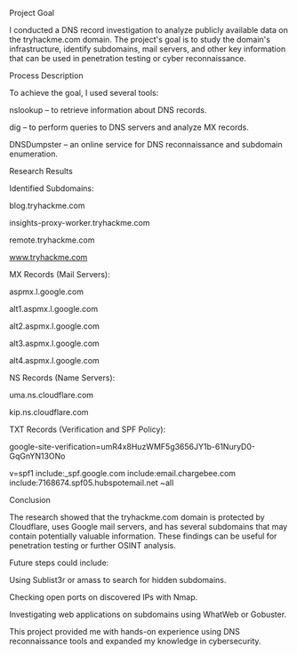 Project Goal

I conducted a DNS record investigation to analyze publicly available data on the tryhackme.com domain. The project's goal is to study the domain's infrastructure, identify subdomains, mail servers, and other key information that can be used in penetration testing or cyber reconnaissance.

Process Description

To achieve the goal, I used several tools:

nslookup – to retrieve information about DNS records.

dig – to perform queries to DNS servers and analyze MX records.

DNSDumpster – an online service for DNS reconnaissance and subdomain enumeration.

Research Results

Identified Subdomains:

blog.tryhackme.com

insights-proxy-worker.tryhackme.com

remote.tryhackme.com

www.tryhackme.com

MX Records (Mail Servers):

aspmx.l.google.com

alt1.aspmx.l.google.com

alt2.aspmx.l.google.com

alt3.aspmx.l.google.com

alt4.aspmx.l.google.com

NS Records (Name Servers):

uma.ns.cloudflare.com

kip.ns.cloudflare.com

TXT Records (Verification and SPF Policy):

google-site-verification=umR4x8HuzWMF5g3656JY1b-61NuryD0-GqGnYN13ONo

v=spf1 include:_spf.google.com include:email.chargebee.com include:7168674.spf05.hubspotemail.net ~all

Conclusion

The research showed that the tryhackme.com domain is protected by Cloudflare, uses Google mail servers, and has several subdomains that may contain potentially valuable information. These findings can be useful for penetration testing or further OSINT analysis.

Future steps could include:

Using Sublist3r or amass to search for hidden subdomains.

Checking open ports on discovered IPs with Nmap.

Investigating web applications on subdomains using WhatWeb or Gobuster.

This project provided me with hands-on experience using DNS reconnaissance tools and expanded my knowledge in cybersecurity.
